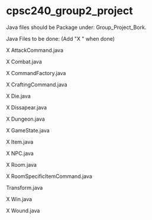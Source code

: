 # cpsc240_group2_project
Java files should be Package under: Group_Project_Bork.

Java Files to be done: (Add "X " when done)

X AttackCommand.java

X Combat.java

X CommandFactory.java

X CraftingCommand.java

X Die.java

X Dissapear.java

X Dungeon.java

X GameState.java

X Item.java

X NPC.java

X Room.java

X RoomSpecificItemCommand.java

Transform.java

X Win.java

X Wound.java
